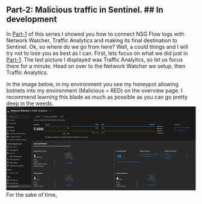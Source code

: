 ## Part-2: Malicious traffic in Sentinel. ## In development

In [Part-1](https://github.com/Cyberlorians/Articles/blob/main/MaliciousActivityandSentinelP1.md) of this series I showed you how to connect NSG Flow logs with Network Watcher, Traffic Analytics and making its final destination to Sentinel. Ok, so where do we go from here? Well, a could things and I will try not to lose you as best as I can. First, lets focus on what we did just in [Part-1](https://github.com/Cyberlorians/Articles/blob/main/MaliciousActivityandSentinelP1.md). The last picture I displayed was Traffic Analyitcs, so let us focus there for a minute. Head on over to the Network Watcher we setup, then Traffic Analytics. 

In the image below, in my environment you see my honeypot allowing botnets into my environment (Malicious = RED) on the overview page. I recommend learning this blade as much as possible as you can go pretty deep in the weeds. 
![](https://github.com/Cyberlorians/uploadedimages/blob/main/trafficanalyticsblade2.png)For the sake of time, 